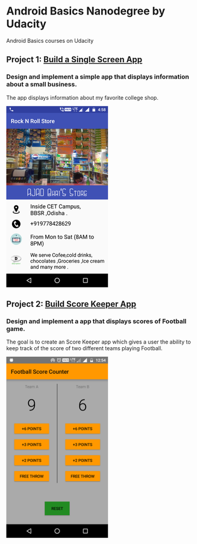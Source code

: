 # Android Basics Nanodegree by Udacity
Android Basics courses on Udacity

## Project 1: [Build a Single Screen App](https://github.com/chinmaydas96/Android/tree/master/RockNRoll)
### Design and implement a simple app that displays information about a small business.
The app displays information about my favorite college shop. 

<img src="AppScreenShots/RockNRollShop.png/" width="270">


## Project 2: [Build Score Keeper App](https://github.com/chinmaydas96/Android/tree/master/CourtCounter)
### Design and implement a app that displays scores of Football game.
The goal is to create an Score Keeper app which gives a user the ability to keep track of the score of two different teams playing Football.

<img src="AppScreenShots/CourtCounter.png/" width="270">
